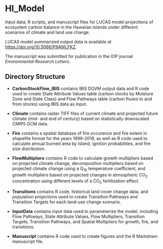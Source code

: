# HI_Model

Input data, R scripts, and manuscript files for LUCAS model projections of ecosystem carbon balance in the Hawaiian Islands under different scenarios of climate and land use change. 

LUCAS model summarized output data is available at https://doi.org/10.5066/P9AWLFKZ.
 

The manuscript was submitted for publication in the IOP journal *Environmental Research Letters*.  

## Directory Structure

* __CarbonStockFlow_IBIS__ contains IBIS DGVM output data and R code used to create State Attribute Values table (carbon stocks by Moisture Zone and State Class) and Flow Pathways table (carbon fluxes to and from stocks) using IBIS data as input. 

* __Climate__ contains raster TIFF files of current climate and projected future climate (mid- and end of century) based on statistically downscaled CMIP5 GCM data. 

* __Fire__ contains a spatial database of fire occurence and fire extent in shapefile format for the years 1999-2019, as well as R code used to calculate annual burned area by island, ignition probabilities, and fire size distribution. 

* __FlowMultipliers__ contains R code to calculate growth multipliers based on projected climate change, decomposition multipliers based on projected climate change using a Q<sub>10</sub> temperature coefficient, and growth multipliers based on projected changes in atmospheric CO<sub>2</sub> concentration using different levels of a CO<sub>2</sub> fertilization effect. 

* __Transitions__ contains R code, historical land cover change data, and population projections used to create Transition Pathways and Transition Targets for each land-use change scenario. 

* __InputData__ contains input data used to parameterize the model, including Flow Pathways, State Attribute Values, Flow Multipliers, Transition Targets, Transition Pathways, and Spatial Multipliers for growth, fire, and transitions. 

* __Manuscript__ contains R code used to create figures and the R Markdown manuscript file. 